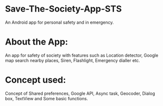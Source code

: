 # Save-The-Society-App-STS
An Android app for personal safety and in emergency.

# About the App: 
An app for safety of society with features such as
Location detector, 
Google map search nearby places,
Siren, 
Flashlight, 
Emergency dialler etc.

# Concept used: 
Concept of Shared preferences, 
Google API,
Async task, 
Geocoder, 
Dialog box, 
TextView and
Some basic functions.
